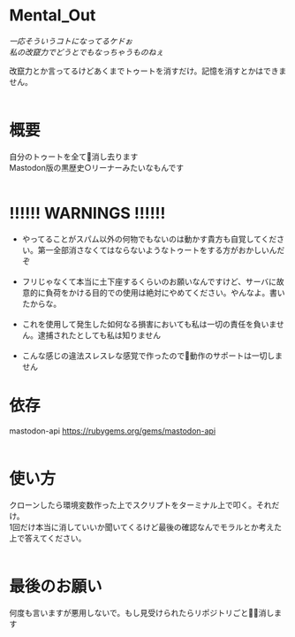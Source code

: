 # Mental_Out<br>
<i>一応そういうコトになってるケドぉ<br>
私の改竄力でどうとでもなっちゃうものねぇ</i><br>

改竄力とか言ってるけどあくまでトゥートを消すだけ。記憶を消すとかはできません。<br>
<br>

# 概要<br>
自分のトゥートを全て消し去ります<br>
Mastodon版の黒歴史○リーナーみたいなもんです
<br>
<br>
# !!!!!! WARNINGS !!!!!!<br>
+ やってることがスパム以外の何物でもないのは動かす貴方も自覚してください。第一全部消さなくてはならないようなトゥートをする方がおかしいんだぞ<br><br>
+ フリじゃなくて本当に土下座するくらいのお願いなんですけど、サーバに故意的に負荷をかける目的での使用は絶対にやめてください。やんなよ。書いたからな。<br><br>
+ これを使用して発生した如何なる損害においても私は一切の責任を負いません。逮捕されたとしても私は知りません<br><br>
+ こんな感じの違法スレスレな感覚で作ったので動作のサポートは一切しません

# 依存<br>
mastodon-api https://rubygems.org/gems/mastodon-api
<br><br>

# 使い方<br>
クローンしたら環境変数作った上でスクリプトをターミナル上で叩く。それだけ。<br>
1回だけ本当に消していいか聞いてくるけど最後の確認なんでモラルとか考えた上で答えてください。<br><br>

# 最後のお願い<br>
何度も言いますが悪用しないで。もし見受けられたらリポジトリごと消します

